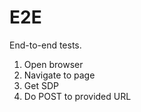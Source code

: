 # E2E

End-to-end tests.

1. Open browser
2. Navigate to page
3. Get SDP
4. Do POST to provided URL
